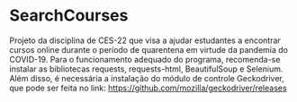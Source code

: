 # SearchCourses
Projeto da disciplina de CES-22 que visa a ajudar estudantes a encontrar cursos online durante o período de quarentena em virtude da pandemia do COVID-19. Para o funcionamento
adequado do programa, recomenda-se instalar as bibliotecas requests, requests-html, BeautifulSoup e Selenium.  Além disso, é necessária a instalação do módulo de controle Geckodriver, que pode ser feita no link: https://github.com/mozilla/geckodriver/releases
